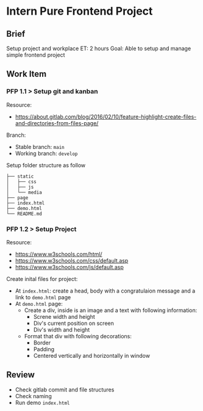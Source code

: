 # Intern Pure Frontend Project

## Brief

Setup project and workplace
ET: 2 hours
Goal: Able to setup and manage simple frontend project

## Work Item

### PFP 1.1 > Setup git and kanban

Resource:
* https://about.gitlab.com/blog/2016/02/10/feature-highlight-create-files-and-directories-from-files-page/

Branch:
* Stable branch: `main`
* Working branch: `develop`

Setup folder structure as follow
```
├── static
│   ├── css
│   ├── js
│   └── media
├── page
├── index.html
├── demo.html
└── README.md
```

### PFP 1.2 > Setup Project

Resource:
* https://www.w3schools.com/html/
* https://www.w3schools.com/css/default.asp
* https://www.w3schools.com/js/default.asp

Create inital files for project:
* At `index.html`: create a head, body with a congratulaion message and a link to `demo.html` page
* At `demo.html` page:
  * Create a div, inside is an image and a text with following information:
    * Screne width and height
    * Div's current position on screen
    * Div's width and height
  * Format that div with following decorations:
    * Border
    * Padding
    * Centered vertically and horizontally in window

## Review

* Check gitlab commit and file structures
* Check naming
* Run demo `index.html`
